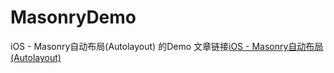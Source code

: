 # MasonryDemo
iOS - Masonry自动布局(Autolayout) 的Demo
文章链接[iOS - Masonry自动布局(Autolayout)](yimouleng.com/2014/12/02/ios-Masonry/)

